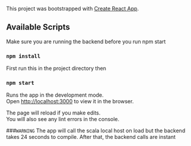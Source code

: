This project was bootstrapped with [Create React App](https://github.com/facebook/create-react-app).

## Available Scripts
Make sure you are running the backend before you run npm start


### `npm install`
First run this in the project directory then

### `npm start`

Runs the app in the development mode.<br>
Open [http://localhost:3000](http://localhost:3000) to view it in the browser.

The page will reload if you make edits.<br>
You will also see any lint errors in the console.

###`WARNING`
The app will call the scala local host on load but the backend takes 24 seconds to compile.  After that, the backend calls are instant
